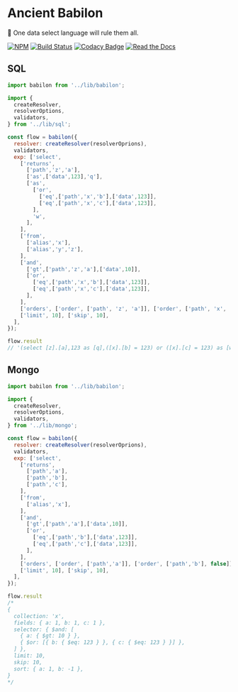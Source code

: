 # Ancient Babilon

:large_orange_diamond: One data select language will rule them all.

[![NPM](https://img.shields.io/npm/v/ancient-babilon.svg)](https://www.npmjs.com/package/ancient-babilon)
[![Build Status](https://travis-ci.org/AncientSouls/PostgreSQL.svg?branch=master)](https://travis-ci.org/AncientSouls/PostgreSQL)
[![Codacy Badge](https://api.codacy.com/project/badge/Grade/59e712651c484fb2a179961c3ee9fc23)](https://www.codacy.com/app/ivansglazunov/babilon?utm_source=github.com&amp;utm_medium=referral&amp;utm_content=AncientSouls/babilon&amp;utm_campaign=Badge_Grade)
[![Read the Docs](https://img.shields.io/readthedocs/pip.svg)](https://ancientsouls.github.io/)

## SQL

```js
import babilon from '../lib/babilon';

import {
  createResolver,
  resolverOptions,
  validators,
} from '../lib/sql';

const flow = babilon({
  resolver: createResolver(resolverOprions),
  validators,
  exp: ['select',
    ['returns',
      ['path','z','a'],
      ['as',['data',123],'q'],
      ['as',
        ['or',
          ['eq',['path','x','b'],['data',123]],
          ['eq',['path','x','c'],['data',123]],
        ],
        'w',
      ],
    ],
    ['from',
      ['alias','x'],
      ['alias','y','z'],
    ],
    ['and',
      ['gt',['path','z','a'],['data',10]],
      ['or',
        ['eq',['path','x','b'],['data',123]],
        ['eq',['path','x','c'],['data',123]],
      ],
    ],
    ['orders', ['order', ['path', 'z', 'a']], ['order', ['path', 'x', 'b'], false]],
    ['limit', 10], ['skip', 10],
  ],
});

flow.result
// '(select [z].[a],123 as [q],([x].[b] = 123) or ([x].[c] = 123) as [w] from [x],[y] as [z] where ([z].[a] > 10) and (([x].[b] = 123) or ([x].[c] = 123)) order by [z].[a] ASC,[x].[b] DESC limit 10 offset 10)',
```

## Mongo

```js
import babilon from '../lib/babilon';

import {
  createResolver,
  resolverOptions,
  validators,
} from '../lib/mongo';

const flow = babilon({
  resolver: createResolver(resolverOprions),
  validators,
  exp: ['select',
    ['returns',
      ['path','a'],
      ['path','b'],
      ['path','c'],
    ],
    ['from',
      ['alias','x'],
    ],
    ['and',
      ['gt',['path','a'],['data',10]],
      ['or',
        ['eq',['path','b'],['data',123]],
        ['eq',['path','c'],['data',123]],
      ],
    ],
    ['orders', ['order', ['path','a']], ['order', ['path','b'], false]],
    ['limit', 10], ['skip', 10],
  ],
});

flow.result
/*
{
  collection: 'x',
  fields: { a: 1, b: 1, c: 1 },
  selector: { $and: [
    { a: { $gt: 10 } },
    { $or: [{ b: { $eq: 123 } }, { c: { $eq: 123 } }] },
  ] },
  limit: 10,
  skip: 10,
  sort: { a: 1, b: -1 },
}
*/
```